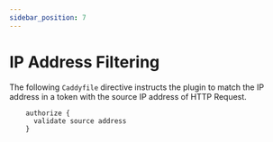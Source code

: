```yaml
---
sidebar_position: 7
---
```


# IP Address Filtering

The following `Caddyfile` directive instructs the plugin to match the IP
address in a token with the source IP address of HTTP Request.

```
    authorize {
      validate source address
    }
```

